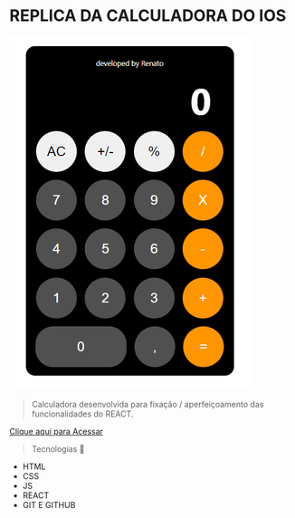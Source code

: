 # REPLICA DA CALCULADORA DO IOS
![preview](./.github/preview.png)

> Calculadora desenvolvida para fixação / aperfeiçoamento das funcionalidades do REACT.

[Clique aqui para Acessar](https://renatooandrade.github.io/calculator/)

> Tecnologias 🚀

- HTML
- CSS
- JS
- REACT
- GIT E GITHUB